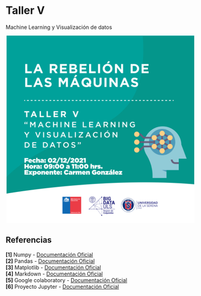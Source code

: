 # Taller V  
Machine Learning y Visualización de datos

<p align="center">
  <img src="media/1.png" width="500" alt="1"/> 
</p>

## Referencias
**[1]** Numpy  - [Documentación Oficial](https://numpy.org/)  
**[2]** Pandas - [Documentación Oficial](https://pandas.pydata.org/docs/user_guide/index.html)  
**[3]** Matplotlib - [Documentación Oficial](https://matplotlib.org/stable/contents.html)  
**[4]** Markdown - [Documentación Oficial](https://www.markdownguide.org/basic-syntax/)  
**[5]** Google colaboratory - [Documentación Oficial](https://colab.research.google.com)  
**[6]** Proyecto Jupyter - [Documentación Oficial](https://jupyter.org/documentation)